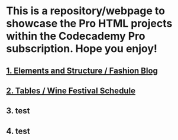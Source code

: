 # This is a repository/webpage to showcase the Pro HTML projects within the Codecademy Pro subscription. Hope you enjoy!

## [1. Elements and Structure / Fashion Blog](Elements_and_Structure/Fashion_Blog/index.html)

## [2. Tables / Wine Festival Schedule](Tables/Wine_Festival_Schedule/index.html)

## 3. test

## 4. test
